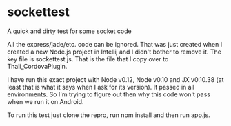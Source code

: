 # sockettest
A quick and dirty test for some socket code

All the express/jade/etc. code can be ignored. That was just created when I created a new Node.js project in Intellij
and I didn't bother to remove it. The key file is sockettest.js. That is the file that I copy over to 
Thali_CordovaPlugin.

I have run this exact project with Node v0.12, Node v0.10 and JX v0.10.38 (at least that is what it says when I
ask for its version). It passed in all environments. So I'm trying to figure out then why this code won't pass
when we run it on Android.

To run this test just clone the repro, run npm install and then run app.js.
